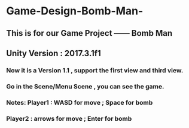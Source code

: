 # Game-Design-Bomb-Man-
## This is for our Game Project —— Bomb Man
## Unity Version : 2017.3.1f1
### Now it is a Version 1.1 , support the first view and third view.
### Go in the Scene/Menu Scene , you can see the game.
### Notes: Player1 : WASD for move ; Space for bomb
###        Player2 : arrows for move ; Enter for bomb